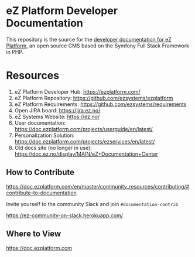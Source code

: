 # eZ Platform Developer Documentation

This repository is the source for the [developer documentation for eZ Platform](https://doc.ezplatform.com),
an open source CMS based on the Symfony Full Stack Framework in PHP.

# Resources

1. eZ Platform Developer Hub: https://ezplatform.com/
1. eZ Platform Repository: https://github.com/ezsystems/ezplatform
1. eZ Platform Requirements: https://github.com/ezsystems/requirements
1. Open JIRA board: https://jira.ez.no/
1. eZ Systems Website: https://ez.no/
1. User documentation: https://doc.ezplatform.com/projects/userguide/en/latest/
1. Personalization Solution: https://doc.ezplatform.com/projects/ezservices/en/latest/
1. Old docs site (no longer in use): https://doc.ez.no/display/MAIN/eZ+Documentation+Center

## How to Contribute
https://doc.ezplatform.com/en/master/community_resources/contributing/#contribute-to-documentation

Invite yourself to the community Slack and join `#documentation-contrib`

https://ez-community-on-slack.herokuapp.com/

## Where to View
https://doc.ezplatform.com
